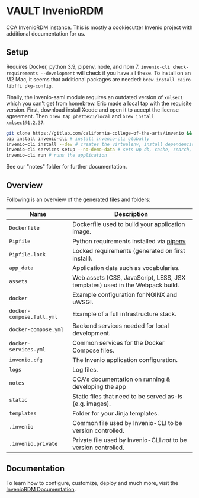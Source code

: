 # VAULT InvenioRDM

CCA InvenioRDM instance. This is mostly a cookiecutter Invenio project with additional documentation for us.

## Setup

Requires Docker, python 3.9, pipenv, node, and npm 7. `invenio-cli check-requirements --development` will check if you have all these. To install on an M2 Mac, it seems that additional packages are needed: `brew install cairo libffi pkg-config`.

Finally, the invenio-saml module requires an outdated version of `xmlsec1` which you can't get from homebrew. Eric made a local tap with the requisite version. First, download install Xcode and open it to accept the license agreement. Then `brew tap phette23/local` and `brew install xmlsec1@1.2.37`.

```sh
git clone https://gitlab.com/california-college-of-the-arts/invenio && cd invenio
pip install invenio-cli # install invenio-cli globally
invenio-cli install --dev # creates the virtualenv, install dependencies, & some other setup
invenio-cli services setup --no-demo-data # sets up db, cache, search, task queue
invenio-cli run # runs the application
```

See our "notes" folder for further documentation.

## Overview

Following is an overview of the generated files and folders:

| Name | Description |
|---|---|
| ``Dockerfile`` | Dockerfile used to build your application image. |
| ``Pipfile`` | Python requirements installed via [pipenv](https://pipenv.pypa.io) |
| ``Pipfile.lock`` | Locked requirements (generated on first install). |
| ``app_data`` | Application data such as vocabularies. |
| ``assets`` | Web assets (CSS, JavaScript, LESS, JSX templates) used in the Webpack build. |
| ``docker`` | Example configuration for NGINX and uWSGI. |
| ``docker-compose.full.yml`` | Example of a full infrastructure stack. |
| ``docker-compose.yml`` | Backend services needed for local development. |
| ``docker-services.yml`` | Common services for the Docker Compose files. |
| ``invenio.cfg`` | The Invenio application configuration. |
| ``logs`` | Log files. |
| ``notes`` | CCA's documentation on running & developing the app |
| ``static`` | Static files that need to be served as-is (e.g. images). |
| ``templates`` | Folder for your Jinja templates. |
| ``.invenio`` | Common file used by Invenio-CLI to be version controlled. |
| ``.invenio.private`` | Private file used by Invenio-CLI *not* to be version controlled. |

## Documentation

To learn how to configure, customize, deploy and much more, visit the [InvenioRDM Documentation](https://inveniordm.docs.cern.ch/).
